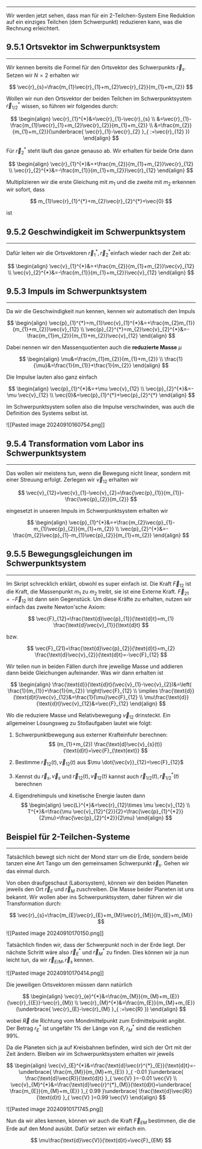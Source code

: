 ***

Wir werden jetzt sehen, dass man für ein 2-Teilchen-System Eine Reduktion auf ein einziges Teilchen (dem Schwerpunkt) reduzieren kann, was die Rechnung erleichtert.

## 9.5.1 Ortsvektor im Schwerpunktsystem
***

Wir kennen bereits die Formel für den Ortsvektor des Schwerpunkts $\vec{r}_{s}$. Setzen wir $N=2$ erhalten wir

$$
\vec{r}_{s}=\frac{m_{1}\vec{r}_{1}+m_{2}\vec{r}_{2}}{m_{1}+m_{2}}
$$

Wollen wir nun den Ortsvektor der beiden Teilchen im Schwerpunktsystem $\vec{r}_{1 /2}^{*}$ wissen, so führen wir folgendes durch:

$$
\begin{align}
\vec{r}_{1}^{*}&=\vec{r}_{1}-\vec{r}_{s} \\
&=\vec{r}_{1}-\frac{m_{1}\vec{r}_{1}+m_{2}\vec{r}_{2}}{m_{1}+m_{2}} \\
&=\frac{m_{2}}{m_{1}+m_{2}}(\underbrace{ \vec{r}_{1}-\vec{r}_{2} }_{ :=\vec{r}_{12} })
\end{align}
$$

Für $\vec{r}_{2}^{*}$ steht läuft das ganze genauso ab. Wir erhalten für beide Orte dann

$$
\begin{align}
\vec{r}_{1}^{*}&=+\frac{m_{2}}{m_{1}+m_{2}}\vec{r}_{12} \\
\vec{r}_{2}^{*}&=-\frac{m_{1}}{m_{1}+m_{2}}\vec{r}_{12}
\end{align}
$$

Multiplizieren wir die erste Gleichung mit $m_{1}$ und die zweite mit $m_{2}$ erkennen wir sofort, dass

$$
m_{1}\vec{r}_{1}^{*}+m_{2}\vec{r}_{2}^{*}=\vec{0}
$$

ist


## 9.5.2 Geschwindigkeit im Schwerpunktsystem
***

Dafür leiten wir die Ortsvektoren $\vec{r}_{1}^{*},\vec{r}_{2}^{*}$einfach wieder nach der Zeit ab:

$$
\begin{align}
\vec{v}_{1}^{*}&=+\frac{m_{2}}{m_{1}+m_{2}}\vec{v}_{12} \\
\vec{v}_{2}^{*}&=-\frac{m_{1}}{m_{1}+m_{2}}\vec{v}_{12}
\end{align}
$$


## 9.5.3 Impuls im Schwerpunktsystem
***

Da wir die Geschwindigkeit nun kennen, kennen wir automatisch den Impuls

$$
\begin{align}
\vec{p}_{1}^{*}=m_{1}\vec{v}_{1}^{*}&=+\frac{m_{2}m_{1}}{m_{1}+m_{2}}\vec{v}_{12} \\
\vec{p}_{2}^{*}=m_{2}\vec{v}_{2}^{*}&=-\frac{m_{1}m_{2}}{m_{1}+m_{2}}\vec{v}_{12}
\end{align}
$$

Dabei nennen wir den Massenquotienten auch die **reduzierte Masse** $\mu$

$$
\begin{align}
\mu&=\frac{m_{1}m_{2}}{m_{1}+m_{2}} \\
\frac{1}{\mu}&=\frac{1}{m_{1}}+\frac{1}{m_{2}}
\end{align}
$$

Die Impulse lauten also ganz einfach

$$
\begin{align}
\vec{p}_{1}^{*}&=+\mu \vec{v}_{12} \\
\vec{p}_{2}^{*}&=-\mu \vec{v}_{12} \\
\vec{0}&=\vec{p}_{1}^{*}+\vec{p}_{2}^{*}
\end{align}
$$

Im Schwerpunktsystem sollen also die Impulse verschwinden, was auch die Definition des Systems selbst ist.

![[Pasted image 20240910160754.png]]


## 9.5.4 Transformation vom Labor ins Schwerpunktsystem
***

Das wollen wir meistens tun, wenn die Bewegung nicht linear, sondern mit einer Streuung erfolgt. Zerlegen wir $\vec{v}_{12}$ erhalten wir

$$
\vec{v}_{12}=\vec{v}_{1}-\vec{v}_{2}=\frac{\vec{p}_{1}}{m_{1}}-\frac{\vec{p}_{2}}{m_{2}}
$$

eingesetzt in unseren Impuls im Schwerpunktsystem erhalten wir

$$
\begin{align}
\vec{p}_{1}^{*}&=+\frac{m_{2}\vec{p}_{1}-m_{1}\vec{p}_{2}}{m_{1}+m_{2}} \\
\vec{p}_{2}^{*}&=-\frac{m_{2}\vec{p}_{1}-m_{1}\vec{p}_{2}}{m_{1}+m_{2}}
\end{align}
$$


## 9.5.5 Bewegungsgleichungen im Schwerpunktsystem
***

Im Skript schrecklich erklärt, obwohl es super einfach ist. Die Kraft $\vec{F}_{12}$ ist die Kraft, die Massenpunkt $m_{1}$ zu $m_{2}$ treibt, sie ist eine Externe Kraft. $\vec{F}_{21}=-\vec{F}_{12}$ ist dann sein Gegenstück. Um diese Kräfte zu erhalten, nutzen wir einfach das zweite Newton'sche Axiom:

$$
\vec{F}_{12}=\frac{\text{d}\vec{p}_{1}}{\text{d}t}=m_{1} \frac{\text{d}\vec{v}_{1}}{\text{d}t}
$$

bzw.

$$
\vec{F}_{21}=\frac{\text{d}\vec{p}_{2}}{\text{d}t}=m_{2} \frac{\text{d}\vec{v}_{2}}{\text{d}t}=-\vec{F}_{12}
$$

Wir teilen nun in beiden Fällen durch ihre jeweilige Masse und addieren dann beide Gleichungen aufeinander. Was wir dann erhalten ist

$$
\begin{align}
\frac{\text{d}}{\text{d}t}(\vec{v}_{1}-\vec{v}_{2})&=\left( \frac{1}{m_{1}}+\frac{1}{m_{2}} \right)\vec{F}_{12} \\
\implies \frac{\text{d}}{\text{d}t}\vec{v}_{12}&=\frac{1}{\mu}\vec{F}_{12} \\
\mu\frac{\text{d}}{\text{d}t}\vec{v}_{12}&=\vec{F}_{12}
\end{align}
$$

Wo die reduziere Masse und Relativbewegung $\vec{v}_{12}$ drinsteckt. Ein allgemeiner Lösungsweg zu Stoßaufgaben lautet wie folgt:

1. Schwerpunktbewegung aus externer Krafteinfuhr berechnen:
	$$
    (m_{1}+m_{2}) \frac{\text{d}\vec{v}_{s}(t)}{\text{d}t}=\vec{F}_{\text{ext}}
    $$

2. Bestimme $\vec{r}_{12}(t),\vec{v}_{12}(t)$ aus $\mu \dot{\vec{v}}_{12}=\vec{F}_{12}$
3. Kennst du $\vec{r}_{s},\vec{v}_{s}$ und $\vec{r}_{12}(t),\vec{v}_{12}(t)$ kannst auch $\vec{r}_{1 /2}(t),\vec{r}_{1 /2}^{*}(t)$ berechnen
4. Eigendrehimpuls und kinetische Energie lauten dann
	$$
    \begin{align}
    \vec{L}^{*}&=\vec{r}_{12}\times \mu \vec{v}_{12} \\
     T^{*}&=\frac{\mu \vec{v}_{12}^{2}}{2}=\frac{\vec{p}_{1}^{*2}}{2\mu}=\frac{\vec{p}_{2}^{*2}}{2\mu}
    \end{align}
    $$

## Beispiel für 2-Teilchen-Systeme
***

Tatsächlich bewegt sich nicht der Mond starr um die Erde, sondern beide tanzen eine Art Tango um den gemeinsamen Schwerpunkt $\vec{r}_{s}$. Gehen wir das einmal durch.

Von oben draufgeschaut (Laborsystem), können wir den beiden Planeten jeweils den Ort $\vec{r}_{E}$ und $\vec{r}_{M}$ zuschreiben. Die Masse beider Planeten ist uns bekannt. Wir wollen aber ins Schwerpunktsystem, daher führen wir die Transformation durch:

$$
\vec{r}_{s}=\frac{m_{E}\vec{r}_{E}+m_{M}\vec{r}_{M}}{m_{E}+m_{M}}
$$

![[Pasted image 20240910170150.png]]

Tatsächlich finden wir, dass der Schwerpunkt noch in der Erde liegt. Der nächste Schritt wäre also $\vec{r}_{E}^{*}$ und $\vec{r}_{M}^{*}$ zu finden. Dies können wir ja nun leicht tun, da wir $\vec{r}_{E /M},\vec{r}_{s}$ kennen.

![[Pasted image 20240910170414.png]]

Die jeweiligen Ortsvektoren müssen dann natürlich

$$
\begin{align}
\vec{r}_{e}^{*}&=\frac{m_{M}}{m_{M}+m_{E}}(\vec{r}_{{E}}-\vec{r}_{M}) \\
\vec{r}_{M}^{*}&=\frac{m_{E}}{m_{M}+m_{E}}(\underbrace{ \vec{r}_{E}-\vec{r}_{M} }_{ :=\vec{R} })
\end{align}
$$

wobei $\vec{R}$ die Richtung vom Mondmittelpunkt zum Erdmittelpunkt angibt. Der Betrag $r_{E}^{*}$ ist ungefähr 1% der Länge von $R$, $r_{M}^{*}$ sind die restlichen 99%.

Da die Planeten sich ja auf Kreisbahnen befinden, wird sich der Ort mit der Zeit ändern. Bleiben wir im Schwerpunktsystem erhalten wir jeweils

$$
\begin{align}
\vec{v}_{E}^{*}&=\frac{\text{d}\vec{r}^{*}_{E}}{\text{d}t}=-\underbrace{ \frac{m_{M}}{m_{M}+m_{E}}  }_{ -0.01 }\underbrace{ \frac{\text{d}\vec{R}}{\text{d}t} }_{ \vec{V} }=-0.01 \vec{V} \\
\vec{v}_{M}^{*}&=\frac{\text{d}\vec{r}^{*}_{M}}{\text{d}t}=\underbrace{ \frac{m_{E}}{m_{M}+m_{E}}  }_{ 0.99 }\underbrace{ \frac{\text{d}\vec{R}}{\text{d}t} }_{ \vec{V} }=0.99 \vec{V}
\end{align}
$$

![[Pasted image 20240910171745.png]]

Nun da wir alles kennen, können wir auch die Kraft $\vec{F}_{EM}$ bestimmen, die die Erde auf den Mond ausübt. Dafür setzen wir einfach ein.

$$
\mu\frac{\text{d}\vec{V}}{\text{d}t}=\vec{F}_{EM}
$$

